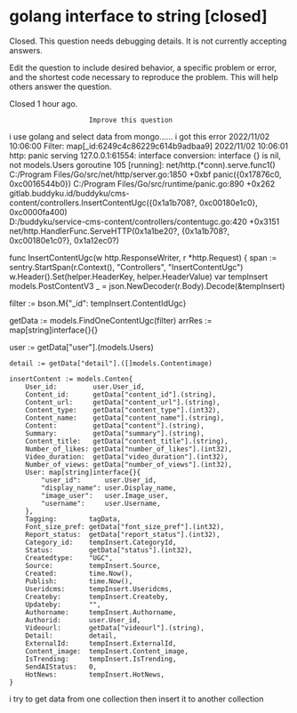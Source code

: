 
# golang interface to string [closed]







Closed. This question needs debugging details. It is not currently accepting answers.
                        
                    










 Edit the question to include desired behavior, a specific problem or error, and the shortest code necessary to reproduce the problem. This will help others answer the question.


Closed 1 hour ago.







                        Improve this question
                    



i use golang and select data from mongo......
i got this error
2022/11/02 10:06:00 Filter:  map[_id:6249c4c86229c614b9adbaa9]
2022/11/02 10:06:01 http: panic serving 127.0.0.1:61554: interface conversion: interface {} is nil, not models.Users
goroutine 105 [running]:
net/http.(*conn).serve.func1()
        C:/Program Files/Go/src/net/http/server.go:1850 +0xbf
panic({0x17876c0, 0xc0016544b0})
        C:/Program Files/Go/src/runtime/panic.go:890 +0x262
gitlab.buddyku.id/buddyku/cms-content/controllers.InsertContentUgc({0x1a1b708?, 0xc00180e1c0}, 0xc0000fa400)        
        D:/buddyku/service-cms-content/controllers/contentugc.go:420 +0x3151
net/http.HandlerFunc.ServeHTTP(0x1a1be20?, {0x1a1b708?, 0xc00180e1c0?}, 0x1a12ec0?)



func InsertContentUgc(w http.ResponseWriter, r *http.Request) {
span := sentry.StartSpan(r.Context(), "Controllers", "InsertContentUgc")
w.Header().Set(helper.HeaderKey, helper.HeaderValue)
var tempInsert models.PostContentV3
_ = json.NewDecoder(r.Body).Decode(&tempInsert)

filter := bson.M{"_id": tempInsert.ContentIdUgc}

getData := models.FindOneContentUgc(filter)
arrRes := map[string]interface{}{}


user := getData["user"].(models.Users)

    detail := getData["detail"].([]models.Contentimage)

    insertContent := models.Conten{
        User_id:         user.User_id,
        Content_id:      getData["content_id"].(string),
        Content_url:     getData["content_url"].(string),
        Content_type:    getData["content_type"].(int32),
        Content_name:    getData["content_name"].(string),
        Content:         getData["content"].(string),
        Summary:         getData["summary"].(string),
        Content_title:   getData["content_title"].(string),
        Number_of_likes: getData["number_of_likes"].(int32),
        Video_duration:  getData["video_duration"].(int32),
        Number_of_views: getData["number_of_views"].(int32),
        User: map[string]interface{}{
            "user_id":      user.User_id,
            "display_name": user.Display_name,
            "image_user":   user.Image_user,
            "username":     user.Username,
        },
        Tagging:        tagData,
        Font_size_pref: getData["font_size_pref"].(int32),
        Report_status:  getData["report_status"].(int32),
        Category_id:    tempInsert.CategoryId,
        Status:         getData["status"].(int32),
        Createdtype:    "UGC",
        Source:         tempInsert.Source,
        Created:        time.Now(),
        Publish:        time.Now(),
        Useridcms:      tempInsert.Useridcms,
        Createby:       tempInsert.Createby,
        Updateby:       "",
        Authorname:     tempInsert.Authorname,
        Authorid:       user.User_id,
        Videourl:       getData["videourl"].(string),
        Detail:         detail,
        ExternalId:     tempInsert.ExternalId,
        Content_image:  tempInsert.Content_image,
        IsTrending:     tempInsert.IsTrending,
        SendAIStatus:   0,
        HotNews:        tempInsert.HotNews,
    }


i try to get data from one collection then insert it to another collection

        